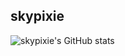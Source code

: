 ## skypixie


![skypixie's GitHub stats](https://github-readme-stats.vercel.app/api?username=skypixie&theme=merko&show_icons=true)
